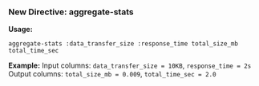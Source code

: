 
### New Directive: aggregate-stats

**Usage:**
```
aggregate-stats :data_transfer_size :response_time total_size_mb total_time_sec
```

**Example:**
Input columns: `data_transfer_size = 10KB`, `response_time = 2s`  
Output columns: `total_size_mb = 0.009`, `total_time_sec = 2.0`
